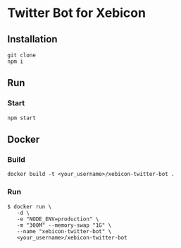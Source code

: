 # Twitter Bot for Xebicon

## Installation

```
git clone
npm i
```


## Run

### Start

`npm start`

## Docker

### Build

`docker build -t <your_username>/xebicon-twitter-bot .`

### Run

```
$ docker run \
   -d \
   -e "NODE_ENV=production" \
   -m "300M" --memory-swap "1G" \
   --name "xebicon-twitter-bot" \
   <your_username>/xebicon-twitter-bot
```
